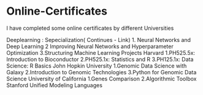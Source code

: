 # Online-Certificates
I have completed some online certificates by different Universities


Deeplearning : Sepecialization( Continues - Link)
  	1. Neural Networks and Deep Learning 
 	2 Improving Neural Networks and Hyperparameter Optimization 
  	3.Structuring Machine Learning Projects
Harvard 
 	1.PH525.5x: Introduction to Bioconductor 
 	2.PH525.1x: Statistics and R 
 	3.PH125.1x: Data Science: R Basics 
John Hopkin University 
 	1.Genomic Data Science with Galaxy 
 	2.Introduction to Genomic Technologies 
 	3.Python for Genomic Data Science
University of California 
 	1.Genes Comparison 
 	2.Algorithmic Toolbox 
Stanford 
 	Unified Modeling Languages
